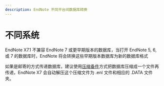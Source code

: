 ```yaml
---
description: EndNote 不同平台间数据库转换
---
```


# 不同系统

EndNote X7.1 不兼容 EndNote 7 或更早期版本的数据库，当打开 EndNote 5, 6, 或 7 的数据库时，EndNote 将会转换这些早期版本数据库为新的数据库格式

如果是邮寄的方式传递数据库，建议使用[压缩备件](../../saving_a_cmprssdcpy_ofa_lib.md)方式把数据库压缩成一个文件再传递，EndNote X7 会自动解压这个压缩文件为 .enl 文件和相应的 .DATA 文件夹。

